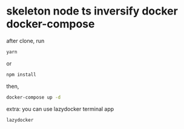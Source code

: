 # skeleton node ts inversify docker docker-compose

after clone, run
```bash
yarn
```
or
```bash
npm install
```
then,
```bash
docker-compose up -d
```
extra: you can use lazydocker terminal app
```bash
lazydocker
```